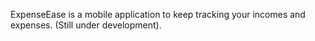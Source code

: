 ExpenseEase is a mobile application to keep tracking your incomes and expenses.
(Still under development).
